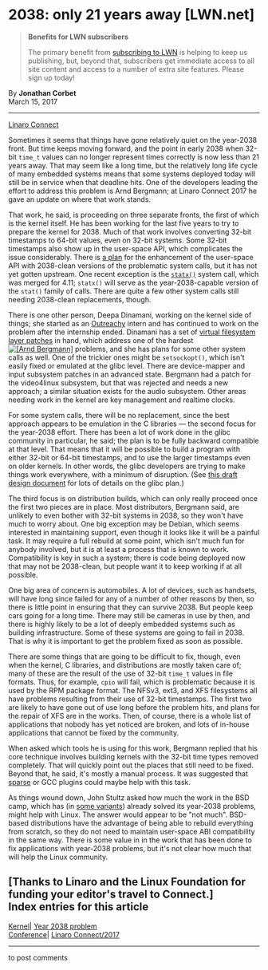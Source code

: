 # 2038: only 21 years away [LWN.net]

> **Benefits for LWN subscribers**
> 
> The primary benefit from [subscribing to LWN](/Promo/nst-nag5/subscribe) is helping to keep us publishing, but, beyond that, subscribers get immediate access to all site content and access to a number of extra site features. Please sign up today! 

By **Jonathan Corbet**  
March 15, 2017 

* * *

[Linaro Connect](/Archives/ConferenceByYear/#2017-Linaro_Connect)

Sometimes it seems that things have gone relatively quiet on the year-2038 front. But time keeps moving forward, and the point in early 2038 when 32-bit `time_t` values can no longer represent times correctly is now less than 21 years away. That may seem like a long time, but the relatively long life cycle of many embedded systems means that some systems deployed today will still be in service when that deadline hits. One of the developers leading the effort to address this problem is Arnd Bergmann; at Linaro Connect 2017 he gave an update on where that work stands. 

That work, he said, is proceeding on three separate fronts, the first of which is the kernel itself. He has been working for the last five years to try to prepare the kernel for 2038. Much of that work involves converting 32-bit timestamps to 64-bit values, even on 32-bit systems. Some 32-bit timestamps also show up in the user-space API, which complicates the issue considerably. There is [a plan](/Articles/643234/) for the enhancement of the user-space API with 2038-clean versions of the problematic system calls, but it has not yet gotten upstream. One recent exception is the [`statx()`](/Articles/707602/) system call, which was merged for 4.11; `statx()` will serve as the year-2038-capable version of the `stat()` family of calls. There are quite a few other system calls still needing 2038-clean replacements, though. 

There is one other person, Deepa Dinamani, working on the kernel side of things; she started as an [Outreachy](https://www.gnome.org/outreachy/) intern and has continued to work on the problem after the internship ended. Dinamani has a set of [virtual filesystem layer patches](/Articles/715604/) in hand, which address one of the hardest [![\[Arnd Bergmann\]](https://static.lwn.net/images/conf/2017/connect/ArndBergmann-sm.jpg)](/Articles/717114/) problems, and she has plans for some other system calls as well. One of the trickier ones might be `setsockopt()`, which isn't easily fixed or emulated at the glibc level. There are device-mapper and input subsystem patches in an advanced state. Bergmann had a patch for the video4linux subsystem, but that was rejected and needs a new approach; a similar situation exists for the audio subsystem. Other areas needing work in the kernel are key management and realtime clocks. 

For some system calls, there will be no replacement, since the best approach appears to be emulation in the C libraries — the second focus for the year-2038 effort. There has been a lot of work done in the glibc community in particular, he said; the plan is to be fully backward compatible at that level. That means that it will be possible to build a program with either 32-bit or 64-bit timestamps, and to use the larger timestamps even on older kernels. In other words, the glibc developers are trying to make things work everywhere, with a minimum of disruption. (See [this draft design document](https://sourceware.org/glibc/wiki/Y2038ProofnessDesign) for lots of details on the glibc plan.) 

The third focus is on distribution builds, which can only really proceed once the first two pieces are in place. Most distributors, Bergmann said, are unlikely to even bother with 32-bit systems in 2038, so they won't have much to worry about. One big exception may be Debian, which seems interested in maintaining support, even though it looks like it will be a painful task. It may require a full rebuild at some point, which isn't much fun for anybody involved, but it is at least a process that is known to work. Compatibility is key in such a system; there is code being deployed now that may not be 2038-clean, but people want it to keep working if at all possible. 

One big area of concern is automobiles. A lot of devices, such as handsets, will have long since failed for any of a number of other reasons by then, so there is little point in ensuring that they can survive 2038\. But people keep cars going for a long time. There may still be cameras in use by then, and there is highly likely to be a lot of deeply embedded systems such as building infrastructure. Some of these systems are going to fail in 2038. That is why it is important to get the problem fixed as soon as possible. 

There are some things that are going to be difficult to fix, though, even when the kernel, C libraries, and distributions are mostly taken care of; many of these are the result of the use of 32-bit `time_t` values in file formats. Thus, for example, `cpio` will fail, which is problematic because it is used by the RPM package format. The NFSv3, ext3, and XFS filesystems all have problems resulting from their use of 32-bit timestamps. The first two are likely to have gone out of use long before the problem hits, and plans for the repair of XFS are in the works. Then, of course, there is a whole list of applications that nobody has yet noticed are broken, and lots of in-house applications that cannot be fixed by the community. 

When asked which tools he is using for this work, Bergmann replied that his core technique involves building kernels with the 32-bit time types removed completely. That will quickly point out the places that still need to be fixed. Beyond that, he said, it's mostly a manual process. It was suggested that [sparse](/Articles/689907/) or GCC plugins could maybe help with this task. 

As things wound down, John Stultz asked how much the work in the BSD camp, which has (in [some variants](/Articles/563285/)) already solved its year-2038 problems, might help with Linux. The answer would appear to be "not much". BSD-based distributions have the advantage of being able to rebuild everything from scratch, so they do not need to maintain user-space ABI compatibility in the same way. There is some value in in the work that has been done to fix applications with year-2038 problems, but it's not clear how much that will help the Linux community. 

[Thanks to Linaro and the Linux Foundation for funding your editor's travel to Connect.]  
Index entries for this article  
---  
[Kernel](/Kernel/Index)| [Year 2038 problem](/Kernel/Index#Year_2038_problem)  
[Conference](/Archives/ConferenceIndex/)| [Linaro Connect/2017](/Archives/ConferenceIndex/#Linaro_Connect-2017)  
  


* * *

to post comments 
